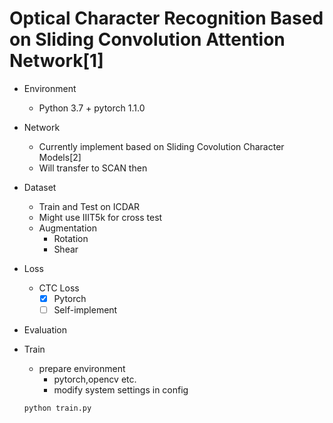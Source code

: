 # Optical Character Recognition Based on Sliding Convolution Attention Network[1]

+ Environment
  + Python 3.7 + pytorch 1.1.0  
+ Network
  + Currently implement based on Sliding Covolution Character Models[2]
  + Will transfer to SCAN then
+ Dataset
  + Train and Test on ICDAR
  + Might use IIIT5k for cross test
  + Augmentation
    + Rotation
    + Shear  
+ Loss
  + CTC Loss
    + [x] Pytorch  
    + [ ] Self-implement
+ Evaluation
+ Train
  + prepare environment
    + pytorch,opencv etc.
    + modify system settings in config
 
  ``` 
  python train.py 
  ```
